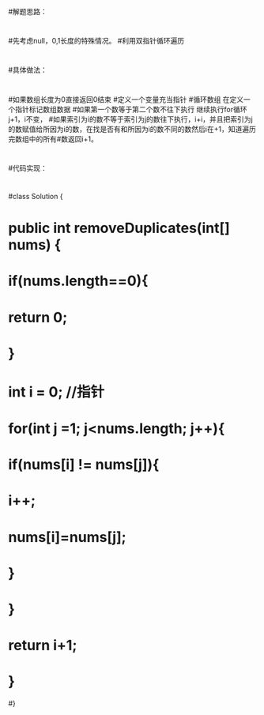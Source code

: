 #解题思路：
#
#先考虑null，0,1长度的特殊情况。
#利用双指针循环遍历
#
#
#具体做法：
#
#如果数组长度为0直接返回0结束
#定义一个变量充当指针
#循环数组 在定义一个指针标记数组数据
#如果第一个数等于第二个数不往下执行 继续执行for循环j+1，i不变，
#如果索引为i的数不等于索引为j的数往下执行，i+i，并且把索引为j的数赋值给所因为i的数，在找是否有和所因为i的数不同的数然后i在+1，知道遍历完数组中的所有#数返回i+1。
#
#
#代码实现：
#
#class Solution {
#    public int removeDuplicates(int[] nums) {
#        if(nums.length==0){
#            return 0;
#        }
#        int i = 0; //指针
#        for(int j =1; j<nums.length; j++){
#            if(nums[i] != nums[j]){
#                i++;
#                nums[i]=nums[j];
#            }
#        }
#        return i+1;
#    }
#}
#
#
